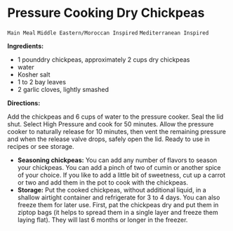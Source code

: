 # Pressure Cooking Dry Chickpeas

`Main Meal` `Middle Eastern/Moroccan Inspired` `Mediterranean Inspired`

**Ingredients:**

- 1 pounddry chickpeas, approximately 2 cups dry chickpeas
- water
- Kosher salt
- 1 to 2 bay leaves
- 2 garlic cloves, lightly smashed

**Directions:**

Add the chickpeas and 6 cups of water to the pressure cooker. Seal the lid shut. Select High Pressure and cook for 50 minutes. Allow the pressure cooker to naturally release for 10 minutes, then vent the remaining pressure and when the release valve drops, safely open the lid. Ready to use in recipes or see storage. 

- **Seasoning chickpeas:** You can add any number of flavors to season your chickpeas. You can add a pinch of two of cumin or another spice of your choice. If you like to add a little bit of sweetness, cut up a carrot or two and add them in the pot to cook with the chickpeas. 
- **Storage:** Put the cooked chickpeas, without additional liquid, in a shallow airtight container and refrigerate for 3 to 4 days. You can also freeze them for later use. First, pat the chickpeas dry and put them in ziptop bags (it helps to spread them in a single layer and freeze them laying flat). They will last 6 months or longer in the freezer. 
